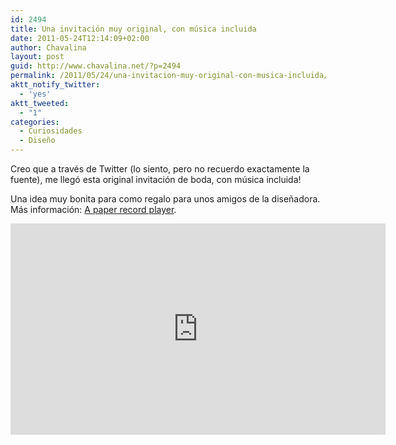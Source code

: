 ```yaml
---
id: 2494
title: Una invitación muy original, con música incluida
date: 2011-05-24T12:14:09+02:00
author: Chavalina
layout: post
guid: http://www.chavalina.net/?p=2494
permalink: /2011/05/24/una-invitacion-muy-original-con-musica-incluida/
aktt_notify_twitter:
  - 'yes'
aktt_tweeted:
  - "1"
categories:
  - Curiosidades
  - Diseño
---
```

Creo que a través de Twitter (lo siento, pero no recuerdo exactamente la fuente), me llegó esta original invitación de boda, con música incluida!

Una idea muy bonita para como regalo para unos amigos de la diseñadora. Más información: [A paper record player](http://kellianderson.com/blog/2011/04/a-paper-record-player/).

<div class="mm"><iframe src="http://player.vimeo.com/video/22306468" width="600" height="338" frameborder="0"></iframe></div>